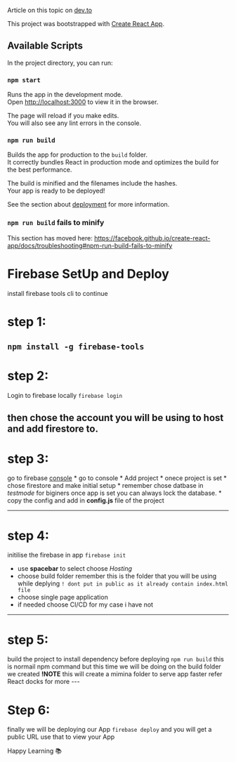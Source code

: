 Article on this topic on [dev.to](https://dev.to/mallikarjunht/react-todo-with-firebase-for-database-and-deploy-2cnm)

This project was bootstrapped with [Create React App](https://github.com/facebook/create-react-app).

## Available Scripts

In the project directory, you can run:

### `npm start`

Runs the app in the development mode.<br />
Open [http://localhost:3000](http://localhost:3000) to view it in the browser.

The page will reload if you make edits.<br />
You will also see any lint errors in the console.


### `npm run build`

Builds the app for production to the `build` folder.<br />
It correctly bundles React in production mode and optimizes the build for the best performance.

The build is minified and the filenames include the hashes.<br />
Your app is ready to be deployed!

See the section about [deployment](https://facebook.github.io/create-react-app/docs/deployment) for more information.

### `npm run build` fails to minify

This section has moved here: https://facebook.github.io/create-react-app/docs/troubleshooting#npm-run-build-fails-to-minify


# Firebase SetUp and Deploy

install firebase tools cli to continue 
# step 1: 
  `npm install -g firebase-tools`
  ---
# step 2:
  Login to firebase locally
  `firebase login`
 
  then chose the account you will be using to host and add firestore to.
  ---
# step 3: 

   go to firebase [console](https://firebase.google.com/?gclid=Cj0KCQiA0-6ABhDMARIsAFVdQv-P7s6GIG-goXo4mNEdXAeEzkuEgdThMC-mwfFB2hkiOXN6_QcfbD8aAjm-EALw_wcB) 
    * go to console
    * Add project
    * onece project is set 
    * chose firestore and make initial setup 
      * remember chose datbase in *testmode* for biginers once app is set you can always lock the database.
    * copy the config and add in **config.js** file of the project  
    
   ---
 # step 4:
   initilise the firebase in app
   `firebase init`
   * use **spacebar** to select choose *Hosting*
   * choose build folder remember this is the folder that you will be using while deplying `! dont put in public as it already contain index.html file `
   * choose single page application 
   * if needed choose CI/CD for my case i have not  
   ---
   
# step 5: 
   build the project to install dependency before deploying
    `npm run build` this is normail npm command but this time we will be doing on the build folder we created 
    **!NOTE** this will create a mimina folder to serve app faster refer React docks for more 
    ---
    
# Step 6:
 finally we will be deploying our App 
 `firebase deploy`
 and you will get a public URL use that to view your App
 
 
 Happy Learning :books:
    
